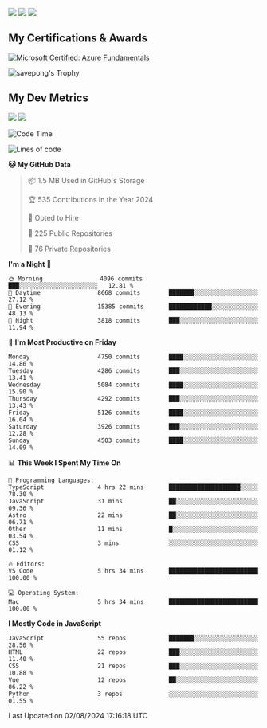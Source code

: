 [<img src="https://img.shields.io/badge/pongsiri.pisutakarathada.com-%230077B5.svg?&style=for-the-badge&color=orange" />](https://pongsiri.pisutakarathada.com)
[<img src="https://img.shields.io/badge/apps.saveworld.co-%230077B5.svg?&style=for-the-badge&color=2aa889" />](https://apps.saveworld.co)
[<img src="https://img.shields.io/badge/linkedin-%230077B5.svg?&style=for-the-badge&logo=linkedin&logoColor=white" />](https://www.linkedin.com/in/savepong)

<!--
[![savepong' github stats](https://github-readme-stats.vercel.app/api?username=savepong&show_icons=true&count_private=true&theme=gotham&hide_border=true&bg_color=00000000&text_color=768390FF)](https://pongsiri.pisutakarathada.com/posts/stats)

[![GitHub Streak](https://github-readme-streak-stats.herokuapp.com?user=savepong&theme=gotham&hide_border=true&background=00000000&dates=768390FF)](https://pongsiri.pisutakarathada.com/posts/stats)

[![Top Langs](https://github-readme-stats.vercel.app/api/top-langs/?username=savepong&layout=compact&langs_count=10&theme=gotham&hide_border=true&bg_color=00000000&text_color=768390FF)](https://pongsiri.pisutakarathada.com/posts/stats)

<!-- [![savepong's wakatime stats](https://github-readme-stats.vercel.app/api/wakatime?username=@savepong&layout=default&theme=gotham&hide_border=true&bg_color=00000000&text_color=768390FF)](https://pongsiri.pisutakarathada.com/posts/stats) -->

## My Certifications & Awards

<!--START_SECTION:badges-->
[![Microsoft Certified: Azure Fundamentals](https://images.credly.com/size/160x160/images/be8fcaeb-c769-4858-b567-ffaaa73ce8cf/image.png)](http://www.credly.com/badges/7b0e170b-852d-4d35-bea2-213eceae599c "Microsoft Certified: Azure Fundamentals")

![savepong's Trophy](https://github-profile-trophy.vercel.app/?username=savepong&theme=flat&rank=SECRET,SSS,SS,S,AAA,AA,A&margin-w=15&no-bg=true&no-frame=true)

## My Dev Metrics

[![](https://komarev.com/ghpvc/?username=savepong&color=blue&label=Profile%20Views)](https://github.com/savepong)
[![](https://img.shields.io/github/followers/savepong?label=GitHub%20Followers)](https://github.com/savepong)

<!--START_SECTION:waka-->
![Code Time](http://img.shields.io/badge/Code%20Time-1%2C507%20hrs%2037%20mins-blue)

![Lines of code](https://img.shields.io/badge/From%20Hello%20World%20I%27ve%20Written-64.9%20million%20lines%20of%20code-blue)

**🐱 My GitHub Data** 

> 📦 1.5 MB Used in GitHub's Storage 
 > 
> 🏆 535 Contributions in the Year 2024
 > 
> 💼 Opted to Hire
 > 
> 📜 225 Public Repositories 
 > 
> 🔑 76 Private Repositories 
 > 
**I'm a Night 🦉** 

```text
🌞 Morning                4096 commits        ███░░░░░░░░░░░░░░░░░░░░░░   12.81 % 
🌆 Daytime                8668 commits        ███████░░░░░░░░░░░░░░░░░░   27.12 % 
🌃 Evening                15385 commits       ████████████░░░░░░░░░░░░░   48.13 % 
🌙 Night                  3818 commits        ███░░░░░░░░░░░░░░░░░░░░░░   11.94 % 
```
📅 **I'm Most Productive on Friday** 

```text
Monday                   4750 commits        ████░░░░░░░░░░░░░░░░░░░░░   14.86 % 
Tuesday                  4286 commits        ███░░░░░░░░░░░░░░░░░░░░░░   13.41 % 
Wednesday                5084 commits        ████░░░░░░░░░░░░░░░░░░░░░   15.90 % 
Thursday                 4292 commits        ███░░░░░░░░░░░░░░░░░░░░░░   13.43 % 
Friday                   5126 commits        ████░░░░░░░░░░░░░░░░░░░░░   16.04 % 
Saturday                 3926 commits        ███░░░░░░░░░░░░░░░░░░░░░░   12.28 % 
Sunday                   4503 commits        ████░░░░░░░░░░░░░░░░░░░░░   14.09 % 
```


📊 **This Week I Spent My Time On** 

```text
💬 Programming Languages: 
TypeScript               4 hrs 22 mins       ████████████████████░░░░░   78.30 % 
JavaScript               31 mins             ██░░░░░░░░░░░░░░░░░░░░░░░   09.36 % 
Astro                    22 mins             ██░░░░░░░░░░░░░░░░░░░░░░░   06.71 % 
Other                    11 mins             █░░░░░░░░░░░░░░░░░░░░░░░░   03.54 % 
CSS                      3 mins              ░░░░░░░░░░░░░░░░░░░░░░░░░   01.12 % 

🔥 Editors: 
VS Code                  5 hrs 34 mins       █████████████████████████   100.00 % 

💻 Operating System: 
Mac                      5 hrs 34 mins       █████████████████████████   100.00 % 
```

**I Mostly Code in JavaScript** 

```text
JavaScript               55 repos            ███████░░░░░░░░░░░░░░░░░░   28.50 % 
HTML                     22 repos            ███░░░░░░░░░░░░░░░░░░░░░░   11.40 % 
CSS                      21 repos            ███░░░░░░░░░░░░░░░░░░░░░░   10.88 % 
Vue                      12 repos            ██░░░░░░░░░░░░░░░░░░░░░░░   06.22 % 
Python                   3 repos             ░░░░░░░░░░░░░░░░░░░░░░░░░   01.55 % 
```




 Last Updated on 02/08/2024 17:16:18 UTC
<!--END_SECTION:waka-->

<!--
**savepong/savepong** is a ✨ _special_ ✨ repository because its `README.md` (this file) appears on your GitHub profile.

Here are some ideas to get you started:

- 🔭 I’m currently working on WebComponents and TypeScript.
- 🌱 I’m currently learning ...
- 👯 I’m looking to collaborate on ...
- 🤔 I’m looking for help with ...
- 💬 Ask me about ...
- 📫 How to reach me: ...
- 😄 Pronouns: ...
- ⚡ Fun fact: ...
-->
